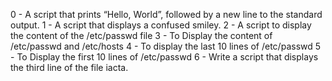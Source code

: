 0 - A script that prints “Hello, World”, followed by a new line to the standard output.
1 - A  script that displays a confused smiley.
2 - A script to display the content of the /etc/passwd file
3 - To Display the content of /etc/passwd and /etc/hosts
4 - To display the last 10 lines of /etc/passwd
5 - To Display the first 10 lines of /etc/passwd
6 - Write a script that displays the third line of the file iacta.
